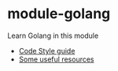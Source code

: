# module-golang

Learn Golang in this module

* [Code Style guide](https://github.com/golang/go/wiki/CodeReviewComments)
* [Some useful resources](./docs/resources.md)


[1]: https://api.codacy.com/project/badge/Grade/24f7a548c64a4d49b4d52e8f34d629d8
[2]: https://www.codacy.com/app/ashanaakh/module-cunix?utm_source=github.com&utm_medium=referral&utm_content=ashanaakh/module-cunix&utm_campaign=badger
